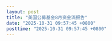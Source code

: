 ```yaml
---
layout: post
title: "美国公募基金8月资金流报告"
date: "2025-10-31 09:57:45 +0800"
posttime: "2025-10-31 09:57:45 +0800"
---
```


